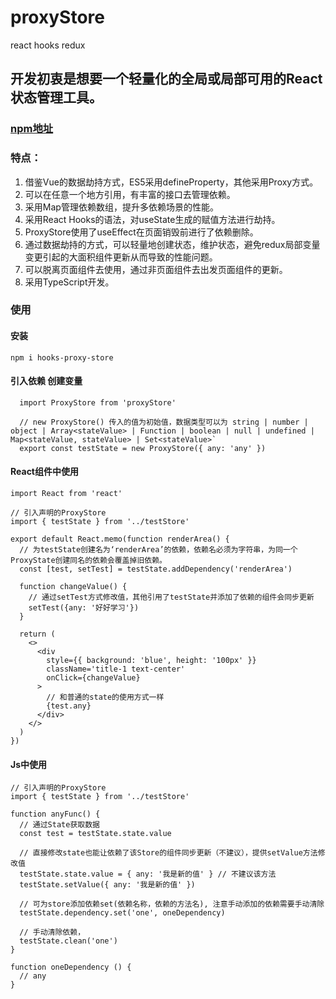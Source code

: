 # proxyStore
 react hooks redux

## 开发初衷是想要一个轻量化的全局或局部可用的React状态管理工具。
### [npm地址](https://www.npmjs.com/package/hooks-proxy-store)

### 特点：
1. 借鉴Vue的数据劫持方式，ES5采用defineProperty，其他采用Proxy方式。
2. 可以在任意一个地方引用，有丰富的接口去管理依赖。
3. 采用Map管理依赖数组，提升多依赖场景的性能。
4. 采用React Hooks的语法，对useState生成的赋值方法进行劫持。
5. ProxyStore使用了useEffect在页面销毁前进行了依赖删除。
6. 通过数据劫持的方式，可以轻量地创建状态，维护状态，避免redux局部变量变更引起的大面积组件更新从而导致的性能问题。
7. 可以脱离页面组件去使用，通过非页面组件去出发页面组件的更新。
8. 采用TypeScript开发。


### 使用

#### 安装
`npm i hooks-proxy-store`

#### 引入依赖 创建变量
```
  import ProxyStore from 'proxyStore'

  // new ProxyStore() 传入的值为初始值，数据类型可以为 string | number | object | Array<stateValue> | Function | boolean | null | undefined | Map<stateValue, stateValue> | Set<stateValue>`
  export const testState = new ProxyStore({ any: 'any' })
```

#### React组件中使用
```
import React from 'react'

// 引入声明的ProxyStore
import { testState } from '../testStore'

export default React.memo(function renderArea() {
  // 为testState创建名为‘renderArea’的依赖，依赖名必须为字符串，为同一个ProxyState创建同名的依赖会覆盖掉旧依赖。
  const [test, setTest] = testState.addDependency('renderArea')

  function changeValue() {
    // 通过setTest方式修改值，其他引用了testState并添加了依赖的组件会同步更新
    setTest({any: '好好学习'})
  }

  return (
    <>
      <div
        style={{ background: 'blue', height: '100px' }}
        className='title-1 text-center'
        onClick={changeValue}
      >
        // 和普通的state的使用方式一样
        {test.any}
      </div>
    </>
  )
})
```

#### Js中使用
```
// 引入声明的ProxyStore
import { testState } from '../testStore'

function anyFunc() {
  // 通过State获取数据
  const test = testState.state.value

  // 直接修改state也能让依赖了该Store的组件同步更新（不建议），提供setValue方法修改值
  testState.state.value = { any: '我是新的值' } // 不建议该方法
  testState.setValue({ any: '我是新的值' })

  // 可为store添加依赖set(依赖名称，依赖的方法名), 注意手动添加的依赖需要手动清除
  testState.dependency.set('one', oneDependency)

  // 手动清除依赖，
  testState.clean('one')
}

function oneDependency () {
  // any
}

```